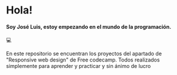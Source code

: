 # Hola!

#### Soy José Luis, estoy empezando en el mundo de la programación. 
💻 

En este repositorio se encuentran los proyectos del apartado de "Responsive web design" de Free codecamp. 
Todos realizados simplemente para aprender y practicar y sin ánimo de lucro
